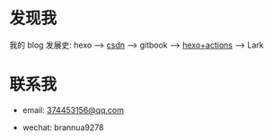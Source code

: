 # 发现我

我的 blog 发展史: hexo --> [csdn](https://blog.csdn.net/Brannua/) --> gitbook --> [hexo+actions](https://brannua.github.io/) --> Lark

# 联系我

- email: 374453156@qq.com

- wechat: brannua9278

